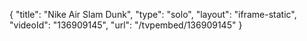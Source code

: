 {
    "title": "Nike Air Slam Dunk",
    "type": "solo",
    "layout": "iframe-static",
    "videoId": "136909145",
    "url": "\/tvpembed\/136909145"
}
